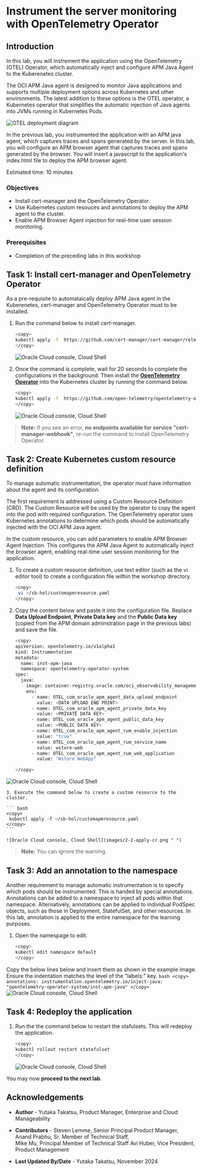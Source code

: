 # Instrument the server monitoring with OpenTelemetry Operator

## Introduction

In this lab, you will instrement the application using the OpenTelemetry (OTEL) Operator, which automatically inject and configure APM Java Agent to the Kuberenetes cluster.

The OCI APM Java agent is designed to monitor Java applications and supports multiple deployment options across Kubernetes and other environments. The latest addition to these options is the OTEL operator, a Kubernetes operator that simplifies the automatic injection of Java agents into JVMs running in Kubernetes Pods.

   ![OTEL deployment diagram](images/00-intro-otel-diagram.png " ")


In the previous lab, you instrumented the application with an APM java agent, which captures traces and spans generated by the server. In this lab, you will configure an APM browser agent that captures traces and spans generated by the browser. You will insert a javascript to the application's index.html file to deploy the APM browser agent.

Estimated time: 10 minutes


### Objectives

* Install cert-manager and the OpenTelemetry Operator.
* Use Kubernetes custom resouces and annotations to deploy the APM agent to the cluster.
* Enable APM Browser Agent injection for real-time user session monitoring.



### Prerequisites

* Completion of the preceding labs in this workshop

## Task 1: Install cert-manager and OpenTelemetry Operator

As a pre-requisite to automataically deploy APM Java agent in the Kuberenetes, cert-manager and OpenTelemetry Operator must to be installed.

1. Run the command below to install cert-manager.

    ``` bash
    <copy>
    kubectl apply -f  https://github.com/cert-manager/cert-manager/releases/download/v1.14.2/cert-manager.yaml
    </copy>
    ```
   ![Oracle Cloud console, Cloud Shell](images/1-1-cert-manager.png " ")

2. Once the command is complete, wait for 20 seconds to complete the configurations in the background. Then install the **[OpenTelemetry Operator](https://github.com/open-telemetry/opentelemetry-operator)** into the Kubernetes cluster by running the command below. 

    ``` bash
    <copy>
    kubectl apply -f  https://github.com/open-telemetry/opentelemetry-operator/releases/latest/download/opentelemetry-operator.yaml
    </copy>
    ```
   
   ![Oracle Cloud console, Cloud Shell](images/1-2-otel-operator.png " ")
 
 >**Note:** if you see an error, **no endpoints available for service "cert-manager-webhook"**, re-run the command to install OpenTelemetry Operator.

## Task 2: Create Kubernetes custom resource definition

To manage automatic instrumentation, the operator must have information about the agent and its configuration.

The first requirement is addressed using a Custom Resource Definition (CRD). The Custom Resource will be used by the operator to copy the agent into the pod with required configuration. The OpenTelemetry operator uses Kubernetes annotations to determine which pods should be automatically injected with the OCI APM Java agent. 

In the custom resource, you can add parameters to enable APM Browser Agent Injection. This configures the APM Java Agent to automatically inject the browser agent, enabling real-time user session monitoring for the application.



1. To create a custom resource definition, use text editor (such as the vi editor tool) to create a configuration file within the workshop directory.

    ``` bash
    <copy>
     vi ~/sb-hol/customapmresource.yaml
    </copy>
    ```

2. Copy the content below and paste it into the configuration file. Replace **Data Upload Endpoint**, **Private Data key** and the **Public Data key** (copied from the APM domain adminstration page in the previous labs) and save the file.


    ``` bash
    <copy>  
    apiVersion: opentelemetry.io/v1alpha1
    kind: Instrumentation
    metadata:
      name: inst-apm-java
      namespace: opentelemetry-operator-system
    spec:
      java:
        image: container-registry.oracle.com/oci_observability_management/oci-apm-java-agent:latest
        env:
          - name: OTEL_com_oracle_apm_agent_data_upload_endpoint
            value: <DATA UPLOAD END POINT>
          - name: OTEL_com_oracle_apm_agent_private_data_key
            value: <PRIVATE DATA KEY>
          - name: OTEL_com_oracle_apm_agent_public_data_key
            value: <PUBLIC DATA KEY>
          - name: OTEL_com_oracle_apm_agent_rum_enable_injection
            value: "true"
          - name: OTEL_com_oracle_apm_agent_rum_service_name
            value: wstore-web
          - name: OTEL_com_oracle_apm_agent_rum_web_application
            value: "Wstore WebApp"
   
    </copy>
    ```
  ![Oracle Cloud console, Cloud Shell](images/2-1-create-cr.png " ")

    3. Execute the command below to create a custom resource to the cluster.

    ``` bash
    <copy>
     kubectl apply -f ~/sb-hol/customapmresource.yaml
    </copy>
    ```

    ![Oracle Cloud console, Cloud Shell](images/2-2-apply-cr.png " ")

 >**Note:** You can ignore the warning. 

## Task 3: Add an annotation to the namespace

Another requirement to manage automatic instrumentation is to specify which pods should be instrumented. This is handed by special annotations. Annotations can be added to a namespace to inject all pods within that namespace. Alternatively, annotations can be applied to individual PodSpec objects, such as those in Deployment, StatefulSet, and other resources. In this lab, annotation is applied to the entire namespace for the learning purposes.

1. Open the namespage to edit.

    ``` bash
    <copy>
    kubectl edit namespace default
    </copy>
    ```
 Copy the below lines below and insert them as shown in the example image. Ensure the indentation matches the level of the "labels:" key.
    ``` bash
    <copy>
    annotations:
      instrumentation.opentelemetry.io/inject-java: "opentelemetry-operator-system/inst-apm-java"
    </copy>
    ```
     ![Oracle Cloud console, Cloud Shell](images/3-1-annotation.png " ")

## Task 4: Redeploy the application

1.  Run the the command below to restart the stafulsets. This will redeploy the application.

    ``` bash
    <copy>
    kubectl rollout restart statefulset 
    </copy>
    ```

     ![Oracle Cloud console, Cloud Shell](images/4-1-restart-app.png " ")
    

You may now **proceed to the next lab**.

## Acknowledgements

* **Author** - Yutaka Takatsu, Product Manager, Enterprise and Cloud Manageability
- **Contributors** - Steven Lemme, Senior Principal Product Manager,  
Anand Prabhu, Sr. Member of Technical Staff,  
Mike Mu, Principal Member of Technical Staff
Avi Huber, Vice President, Product Management
* **Last Updated By/Date** - Yutaka Takatsu, November 2024
